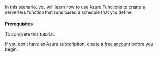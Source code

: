 In this scenario, you will learn how to use Azure Functions to create a serverless function that runs based a schedule that you define.

#### Prerequisites
To complete this tutorial:

If you don't have an Azure subscription, create a [free account](https://azure.microsoft.com/free/?ref=microsoft.com&utm_source=microsoft.com&utm_medium=docs&utm_campaign=visualstudio) before you begin.